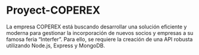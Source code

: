# Proyect-COPEREX
La empresa COPEREX está buscando desarrollar una solución eficiente y moderna para gestionar la incorporación de nuevos socios y empresas a su famosa feria “Interfer”. Para ello, se requiere la creación de una API robusta utilizando Node.js, Express y MongoDB.

